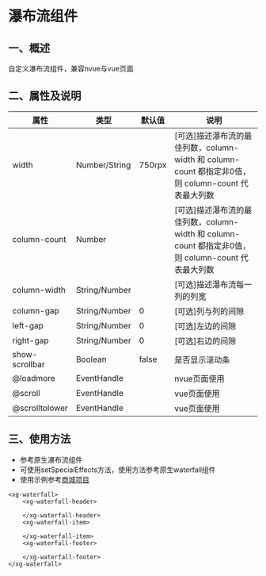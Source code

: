 # 瀑布流组件
## 一、概述
自定义瀑布流组件，兼容nvue与vue页面
## 二、属性及说明
|属性			|类型	|默认值	|说明|
|--				|--		|--		|--	|
|width	|Number/String	|750rpx|[可选]描述瀑布流的最佳列数，column-width 和 column-count 都指定非0值， 则 column-count 代表最大列数|
|column-count	|Number	|		|[可选]描述瀑布流的最佳列数，column-width 和 column-count 都指定非0值， 则 column-count 代表最大列数|
|column-width	|String/Number	|		|[可选]描述瀑布流每一列的列宽																		|
|column-gap		|String/Number	|0	|[可选]列与列的间隙																					|
|left-gap		|String/Number	|0		|[可选]左边的间隙																					|
|right-gap		|String/Number	|0		|[可选]右边的间隙				|
|show-scrollbar		|Boolean	|false		|是否显示滚动条				|
|@loadmore		|EventHandle	|		|nvue页面使用|
|@scroll		|EventHandle	|		|vue页面使用|
|@scrolltolower		|EventHandle	|		|vue页面使用|

## 三、使用方法
* 参考原生瀑布流组件
* 可使用setSpecialEffects方法，使用方法参考原生waterfall组件
* 使用示例参考[商城项目](https://ext.dcloud.net.cn/plugin?id=1276)

```
<xg-waterfall>
	<xg-waterfall-header>
		
	</xg-waterfall-header>
	<xg-waterfall-item>
				
	</xg-waterfall-item>
	<xg-waterfall-footer>

	</xg-waterfall-footer>
</xg-waterfall>

```